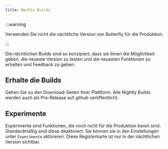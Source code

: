 ```yaml
---
title: Nachts Builds
---
```


:::warning

Verwenden Sie nicht die nächtliche Version von Butterfly für die Produktion.

:::

Die nächtlichen Builds sind so konzipiert, dass sie Ihnen die Möglichkeit geben, die neueste Version zu testen und die neuesten Funktionen zu erhalten und Feedback zu geben.

## Erhalte die Builds

Gehen Sie zu den Download-Seiten Ihrer Plattform.
Alle Nightly Builds werden auch als Pre-Release auf github veröffentlicht.

## Experimente

Experimente sind Funktionen, die noch nicht für die Produktion bereit sind.
Standardmäßig sind diese deaktiviert. Sie können sie in den Einstellungen unter `Experimente` aktivieren.
Diese Registerkarte ist nur in der nächtlichen Version sichtbar.

